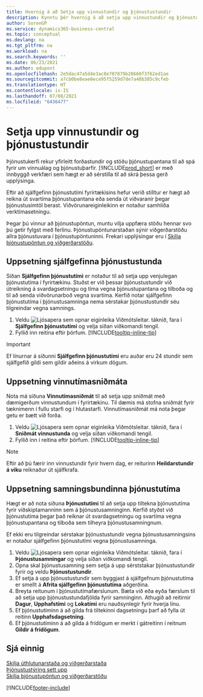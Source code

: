 ```yaml
---
title: Hvernig á að Setja upp vinnustundir og þjónustustundir
description: Kynntu þér hvernig á að setja upp vinnustundir og þjónustustundir sem eru notaðar til að reikna út svardagsetningu og svartíma vegna þjónustupantana og tilboða.
author: SorenGP
ms.service: dynamics365-business-central
ms.topic: conceptual
ms.devlang: na
ms.tgt_pltfrm: na
ms.workload: na
ms.search.keywords: ''
ms.date: 06/23/2021
ms.author: edupont
ms.openlocfilehash: 2e5dac47a5d4e3ac8e707879b28660f3f62ed1ae
ms.sourcegitcommit: a7cb0be8eae6ece95f5259d7de7a48b385c9cfeb
ms.translationtype: HT
ms.contentlocale: is-IS
ms.lasthandoff: 07/08/2021
ms.locfileid: "6436477"
---
```

# <a name="set-up-work-hours-and-service-hours"></a>Setja upp vinnustundir og þjónustustundir
Þjónustukerfi rekur yfirleitt forðastundir og stöðu þjónustupantana til að spá fyrir um vinnuálag og þjónustuþarfir. [!INCLUDE[prod_short](includes/prod_short.md)] er með innbyggð verkfæri sem hægt er að sérstilla til að skrá þessa gerð upplýsinga.  
  
Eftir að sjálfgefinn þjónustutími fyrirtækisins hefur verið stilltur er hægt að reikna út svartíma þjónustupantana eða senda út viðvaranir þegar þjónustusímtöl berast. Viðvörunareiginleikinn er notaður samhliða verktímasetningu.   
  
Þegar þú vinnur að þjónustupöntun, muntu vilja uppfæra stöðu hennar svo þú getir fylgst með ferlinu. Þjónustupöntunarstaðan sýnir viðgerðarstöðu allra þjónustuvara í þjónustupöntuninni. Frekari upplýsingar eru í [Skilja þjónustupöntun og viðgerðarstöðu](service-order-repair-status.md). 

## <a name="to-set-up-default-service-hours"></a>Uppsetning sjálfgefinna þjónustustunda  
Síðan **Sjálfgefinn þjónustutími** er notaður til að setja upp venjulegan þjónustutíma í fyrirtækinu. Stuðst er við þessar þjónustustundir við útreikning á svardagsetningu og tíma vegna þjónustupantana og tilboða og til að senda viðvörunarboð vegna svartíma. Kerfið notar sjálfgefinn þjónustutíma í þjónustusamninga nema sérstakar þjónustustundir séu tilgreindar vegna samnings.  
  
1. Veldu ![Ljósapera sem opnar eiginleika Viðmótsleitar.](media/ui-search/search_small.png "Segðu mér hvað þú vilt gera") táknið, fara í **Sjálfgefinn þjónustutími** og velja síðan viðkomandi tengil.  
2. Fyllið inn reitina eftir þörfum. [!INCLUDE[tooltip-inline-tip](includes/tooltip-inline-tip_md.md)]  
  
> [!IMPORTANT]  
>  Ef línurnar á síðunni **Sjálfgefinn þjónustutími** eru auðar eru 24 stundir sem sjálfgefið gildi sem gildir aðeins á virkum dögum.  
  
## <a name="to-set-up-work-hour-templates"></a>Uppsetning vinnutímasniðmáta
Nota má síðuna **Vinnutímasniðmát** til að setja upp sniðmát með dæmigerðum vinnustundum í fyrirtækinu. Til dæmis má stofna sniðmát fyrir tæknimenn í fullu starfi og í hlutastarfi. Vinnutímasniðmát má nota þegar getu er bætt við forða.  
  
1. Veldu ![Ljósapera sem opnar eiginleika Viðmótsleitar.](media/ui-search/search_small.png "Segðu mér hvað þú vilt gera") táknið, fara í **Sniðmát vinnustunda** og velja síðan viðkomandi tengil.  
2. Fyllið inn í reitina eftir þörfum. [!INCLUDE[tooltip-inline-tip](includes/tooltip-inline-tip_md.md)]  
  
> [!Note]
> Eftir að þú færir inn vinnustundir fyrir hvern dag, er reiturinn **Heildarstundir á viku** reiknaður út sjálfkrafa.  

## <a name="to-set-up-contract-specific-service-hours"></a>Uppsetning samningsbundinna þjónustutíma  
Hægt er að nota síðuna **Þjónustutími** til að setja upp tiltekna þjónustutíma fyrir viðskiptamanninn sem á þjónustusamninginn. Kerfið styðst við þjónustutíma þegar það reiknar út svardagsetningu og svartíma vegna þjónustupantana og tilboða sem tilheyra þjónustusamningnum.  
  
Ef ekki eru tilgreindar sérstakar þjónustustundir vegna þjónustusamningsins er notaður sjálfgefinn þjónustutími vegna þjónustusamninga.  
  
1. Veldu ![Ljósapera sem opnar eiginleika Viðmótsleitar.](media/ui-search/search_small.png "Segðu mér hvað þú vilt gera") táknið, fara í **Þjónustusamningar** og velja síðan viðkomandi tengil.  
2. Opna skal þjónustusamning sem setja á upp sérststakar þjónustustundir fyrir og veldu **Þjónustustundir**.  
4. Ef setja á upp þjónustustundir sem byggjast á sjálfgefnum þjónustutíma er smellt á **Afrita sjálfgefinn þjónustutíma** aðgerðina.  
5. Breyta reitunum í þjónustutímafærslunum. Bæta við eða eyða færslum til að setja upp þjónustustundafjölda fyrir samninginn. Athugið að reitirnir **Dagur**, **Upphafstími** og **Lokatími** eru nauðsynlegir fyrir hverja línu.  
6. Ef þjónustutíminn á að gilda frá tiltekinni dagsetningu þarf að fylla út reitinn **Upphafsdagsetning**.  
7. Ef þjónustutíminn á að gilda á frídögum er merkt í gátreitinn í reitnum **Gildir á frídögum**.  

## <a name="see-also"></a>Sjá einnig  
[Skilja úthlutunarstaða og viðgerðarstaða](service-allocation-status-and-repair-status.md)  
[Þjónustustýring sett upp](service-setup-service.md)  
[Skilja þjónustupöntun og viðgerðarstöðu](service-order-repair-status.md)  


[!INCLUDE[footer-include](includes/footer-banner.md)]